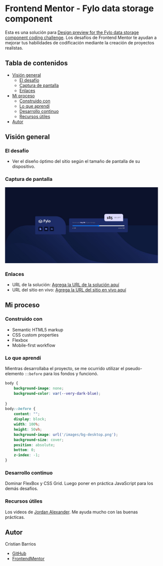 # Frontend Mentor - Fylo data storage component

Esta es una solución para [Design preview for the Fylo data storage component coding challenge](https://www.frontendmentor.io/challenges/fylo-data-storage-component-1dZPRbV5n). Los desafíos de Frontend Mentor te ayudan a mejorar tus habilidades de codificación mediante la creación de proyectos realistas.

## Tabla de contenidos

- [Visión general](#overview)
  - [El desafío](#the-challenge)
  - [Captura de pantalla](#screenshot)
  - [Enlaces](#links)
- [Mi proceso](#my-process)
  - [Construido con](#built-with)
  - [Lo que aprendí](#what-i-learned)
  - [Desarrollo continuo](#continued-development)
  - [Recursos útiles](#useful-resources)
- [Autor](#author)

## Visión general

### El desafío

- Ver el diseño óptimo del sitio según el tamaño de pantalla de su dispositivo.

### Captura de pantalla

![](./screenshot.jpg)

### Enlaces

- URL de la solución: [Agrega la URL de la solución aquí](https://your-solution-url.com)
- URL del sitio en vivo: [Agrega la URL del sitio en vivo aquí](https://your-live-site-url.com)

## Mi proceso

### Construido con

- Semantic HTML5 markup
- CSS custom properties
- Flexbox
- Mobile-first workflow

### Lo que aprendí

Mientras desarrollaba el proyecto, se me ocurrido utilizar el pseudo-elemento `::before` para los fondos y funcionó.
```css
body {
    background-image: none;
    background-color: var(--very-dark-blue);
        
}
body::before {
    content: "";
    display: block;
    width: 100%;
    height: 50vh;
    background-image: url('/images/bg-desktop.png');
    background-size: cover;
    position: absolute;
    bottom: 0;
    z-index: -1;
}
```
### Desarrollo continuo

Dominar FlexBox y CSS Grid. Luego poner en práctica JavaScript para los demás desafíos.

### Recursos útiles

Los videos de [Jordan Alexander](https://www.youtube.com/@AlexCGDesign). Me ayuda mucho con las buenas prácticas.

## Autor
Cristian Barrios
- [GitHub](https://github.com/ReyCrisGit)
- [FrontendMentor](https://www.frontendmentor.io/profile/ReyCrisGit)